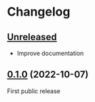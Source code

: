 # Changelog

## [Unreleased]

- Improve documentation

## [0.1.0] (2022-10-07)

First public release

[Unreleased]: https://github.com/ferdinand-beyer/vscode-babashka-tasks/compare/v0.1.0...HEAD
[0.1.0]: https://github.com/ferdinand-beyer/vscode-babashka-tasks/releases/tag/v0.1.0

